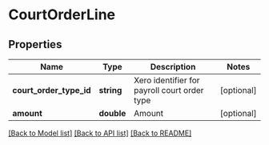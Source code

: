 # CourtOrderLine

## Properties
Name | Type | Description | Notes
------------ | ------------- | ------------- | -------------
**court_order_type_id** | **string** | Xero identifier for payroll court order type | [optional] 
**amount** | **double** | Amount | [optional] 

[[Back to Model list]](../README.md#documentation-for-models) [[Back to API list]](../README.md#documentation-for-api-endpoints) [[Back to README]](../README.md)


